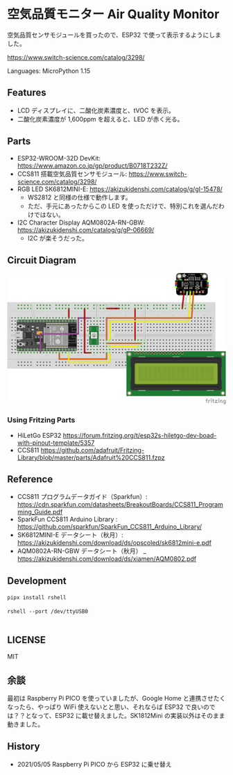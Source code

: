 # 空気品質モニター Air Quality Monitor

空気品質センサモジュールを買ったので、ESP32 で使って表示するようにしました。

https://www.switch-science.com/catalog/3298/

Languages: MicroPython 1.15

## Features

- LCD ディスプレイに、二酸化炭素濃度と、tVOC を表示。
- 二酸化炭素濃度が 1,600ppm を超えると、LED が赤く光る。

## Parts

- ESP32-WROOM-32D DevKit: https://www.amazon.co.jp/gp/product/B0718T232Z/
- CCS811 搭載空気品質センサモジュール: https://www.switch-science.com/catalog/3298/
- RGB LED SK6812MINI-E: https://akizukidenshi.com/catalog/g/gI-15478/
  - WS2812 と同様の仕様で動作します。
  - ただ、手元にあったからこの LED を使っただけで、特別これを選んだわけではない。
- I2C Character Display AQM0802A-RN-GBW: https://akizukidenshi.com/catalog/g/gP-06669/
  - I2C が楽そうだった。

## Circuit Diagram

![](./docs/trial_production.png)

### Using Fritzing Parts

- HiLetGo ESP32 https://forum.fritzing.org/t/esp32s-hiletgo-dev-boad-with-pinout-template/5357
- CCS811 https://github.com/adafruit/Fritzing-Library/blob/master/parts/Adafruit%20CCS811.fzpz

## Reference

- CCS811 プログラムデータガイド（Sparkfun）: https://cdn.sparkfun.com/datasheets/BreakoutBoards/CCS811_Programming_Guide.pdf
- SparkFun CCS811 Arduino Library : https://github.com/sparkfun/SparkFun_CCS811_Arduino_Library/
- SK6812MINI-E データシート（秋月）: https://akizukidenshi.com/download/ds/opscoled/sk6812mini-e.pdf
- AQM0802A-RN-GBW データシート（秋月） \_ https://akizukidenshi.com/download/ds/xiamen/AQM0802.pdf


## Development

```
pipx install rshell

rshell --port /dev/ttyUSB0


```

## LICENSE

MIT

## 余談

最初は Raspberry Pi PICO を使っていましたが、Google Home と連携させたくなったら、やっぱり WiFi 使えないとと思い、それならば ESP32 で良いのでは？？となって、ESP32 に載せ替えました。SK1812Mini の実装以外はそのまま動きました。

## History

- 2021/05/05 Raspberry Pi PICO から ESP32 に乗せ替え
